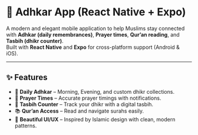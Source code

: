 # 📿 Adhkar App (React Native + Expo)

A modern and elegant mobile application to help Muslims stay connected with **Adhkar (daily remembrances)**, **Prayer times**, **Qur’an reading**, and **Tasbih (dhikr counter)**.  
Built with **React Native** and **Expo** for cross-platform support (Android & iOS).

---

## ✨ Features

- 📖 **Daily Adhkar** – Morning, Evening, and custom dhikr collections.  
- 🕌 **Prayer Times** – Accurate prayer timings with notifications.  
- 📿 **Tasbih Counter** – Track your dhikr with a digital tasbih.  
- 📚 **Qur’an Access** – Read and navigate surahs easily.  
- 🎨 **Beautiful UI/UX** – Inspired by Islamic design with clean, modern patterns.  
